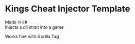 # Kings Cheat Injector Template
Made in c#  
Injects a dll strait into a game  


Works fine with Gorilla Tag
